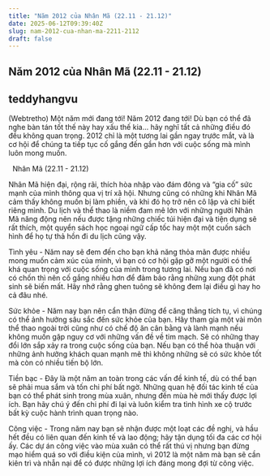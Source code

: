```yaml
---
title: "Năm 2012 của Nhân Mã (22.11 - 21.12)"
date: 2025-06-12T09:39:40Z
slug: nam-2012-cua-nhan-ma-2211-2112
draft: false
---
```


## Năm 2012 của Nhân Mã (22.11 - 21.12)

## teddyhangvu

(Webtretho) Một năm mới đang tới! Năm 2012 đang tới! Dù bạn có thể đã nghe bàn tán tốt thế này hay xấu thế kia... hãy nghĩ tất cả những điều đó đều không quan trọng. 2012 chỉ là một tương lai gần ngay trước mắt, và là cơ hội để chúng ta tiếp tục cố gắng đến gần hơn với cuộc sống mà mình luôn mong muốn. 
 
 
 
​ ​ 
Nhân Mã (22.11 - 21.12)
 
Nhân Mã hiện đại, rộng rãi, thích hòa nhập vào đám đông và “gia cố” sức mạnh của mình thông qua vị trí xã hội. Nhưng cũng có những khi Nhân Mã cảm thấy không muốn bị làm phiền, và khi đó họ trở nên cô lập và chỉ biết riêng mình. Du lịch và thể thao là niềm đam mê lớn với những người Nhân Mã năng động nên nếu được tặng những chiếc túi hiện đại và tiện dụng sẽ rất thích, một quyển sách học ngoại ngữ cấp tốc hay một một cuốn sách hình để họ tự thả hồn đi du lịch cũng vậy.
 
Tình yêu - Năm nay sẽ đem đến cho bạn khả năng thỏa mãn được nhiều mong muốn cảm xúc của mình, vì bạn có cơ hội gặp gỡ một người có thể khá quan trọng với cuộc sống của mình trong tương lai. Nếu bạn đã có nơi có chốn thì nên cố gắng nhiều hơn để đảm bảo rằng những xung đột phát sinh sẽ biến mất. Hãy nhớ rằng ghen tuông sẽ không đem lại điều gì hay ho cả đâu nhé.
 
Sức khỏe - Năm nay bạn nên cẩn thận đừng để căng thẳng tích tụ, vì chúng có thể ảnh hưởng sâu sắc đến sức khỏe của bạn. Hãy tham gia một vài môn thể thao ngoài trời cũng như có chế độ ăn cân bằng và lành mạnh nếu không muốn gặp nguy cơ với những vấn đề về tim mạch. Sẽ có những thay đổi lớn sắp xảy ra trong cuộc sống của bạn. Nếu bạn có thể hòa thuận với những ảnh hưởng khách quan mạnh mẽ thì không những sẽ có sức khỏe tốt mà còn có nhiều tiến bộ lớn.
 
Tiền bạc - Đây là một năm an toàn trong các vấn đề kinh tế, dù có thể bạn sẽ phải mua sắm và tốn chi phí bất ngờ. Những quan hệ đối tác kinh tế của bạn có thể phát sinh trong mùa xuân, nhưng đến mùa hè mới thấy được lợi ích. Bạn hãy chú ý đến chi phí đi lại và luôn kiểm tra tình hình xe cộ trước bất kỳ cuộc hành trình quan trọng nào.
 
Công việc - Trong năm nay bạn sẽ nhận được một loạt các đề nghị, và hầu hết đều có liên quan đến kinh tế và lao động; hãy tận dụng tối đa các cơ hội ấy. Các dự án công việc vào mùa xuân có thể rất thú vị nhưng bạn đừng mạo hiểm quá so với điều kiện của mình, vì 2012 là một năm mà bạn sẽ cần kiên trì và nhẫn nại để có được những lợi ích đáng mong đợi từ công việc.
 
​ ​ ​ ​